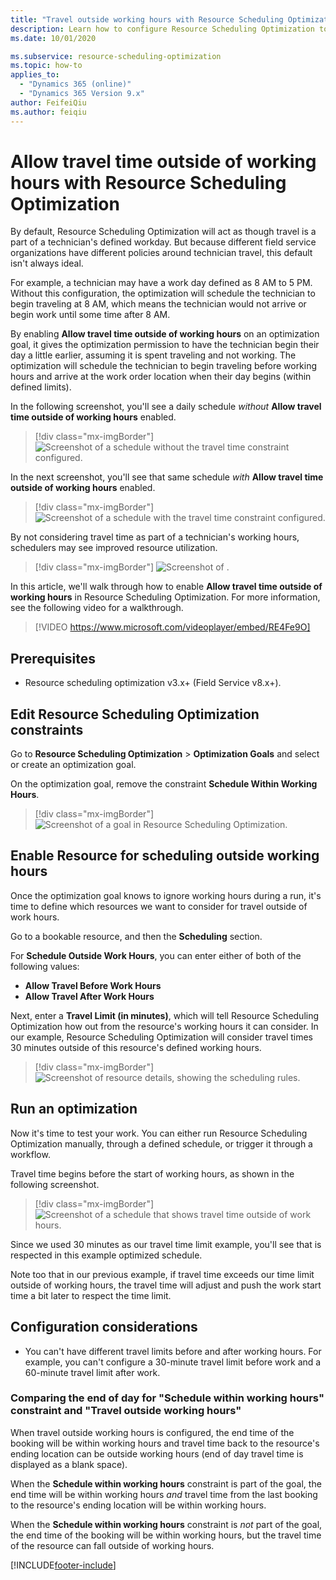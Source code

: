 ```yaml
---
title: "Travel outside working hours with Resource Scheduling Optimization (contains video)| MicrosoftDocs"
description: Learn how to configure Resource Scheduling Optimization to consider travel outside of working hours in Dynamics 365 Field Service
ms.date: 10/01/2020

ms.subservice: resource-scheduling-optimization
ms.topic: how-to
applies_to: 
  - "Dynamics 365 (online)"
  - "Dynamics 365 Version 9.x"
author: FeifeiQiu
ms.author: feiqiu
---
```


# Allow travel time outside of working hours with Resource Scheduling Optimization

By default, Resource Scheduling Optimization will act as though travel is a part of a technician's defined workday. But because different field service organizations have different policies around technician travel, this default isn't always ideal.

For example, a technician may have a work day defined as 8 AM to 5 PM. Without this configuration, the optimization will schedule the technician to begin traveling at 8 AM, which means the technician would not arrive or begin work until some time after 8 AM.

By enabling **Allow travel time outside of working hours** on an optimization goal, it gives the optimization permission to have the technician begin their day a little earlier, assuming it is spent traveling and not working. The optimization will schedule the technician to begin traveling before working hours and arrive at the work order location when their day begins (within defined limits).

In the following screenshot, you'll see a daily schedule *without* **Allow travel time outside of working hours** enabled.

> [!div class="mx-imgBorder"]
> ![Screenshot of a schedule without the travel time constraint configured.](./media/rso-travel-outside-before.png)

In the next screenshot, you'll see that same schedule *with* **Allow travel time outside of working hours** enabled.

> [!div class="mx-imgBorder"]
> ![Screenshot of a schedule with the travel time constraint configured.](./media/rso-travel-outside-after.png)

By not considering travel time as part of a technician's working hours, schedulers may see improved resource utilization.

> [!div class="mx-imgBorder"]
> ![Screenshot of .](./media/rso-travel-outside-utilization.png)

In this article, we'll walk through how to enable **Allow travel time outside of working hours** in Resource Scheduling Optimization.
For more information, see the following video for a walkthrough.

> [!VIDEO https://www.microsoft.com/videoplayer/embed/RE4Fe9O]

## Prerequisites

- Resource scheduling optimization v3.x+ (Field Service v8.x+).

## Edit Resource Scheduling Optimization constraints

Go to **Resource Scheduling Optimization** > **Optimization Goals** and select or create an optimization goal.

On the optimization goal, remove the constraint **Schedule Within Working Hours**.

> [!div class="mx-imgBorder"]
> ![Screenshot of a goal in Resource Scheduling Optimization.](./media/rso-travel-outside-constraint.png)

## Enable Resource for scheduling outside working hours

Once the optimization goal knows to ignore working hours during a run, it's time to define which resources we want to consider for travel outside of work hours.

Go to a bookable resource, and then the **Scheduling** section.

For **Schedule Outside Work Hours**, you can enter either of both of the following values: 

- **Allow Travel Before Work Hours**
- **Allow Travel After Work Hours**

Next, enter a **Travel Limit (in minutes)**, which will tell Resource Scheduling Optimization how out from the resource's working hours it can consider. In our example, Resource Scheduling Optimization will consider travel times 30 minutes outside of this resource's defined working hours.

> [!div class="mx-imgBorder"]
> ![Screenshot of resource details, showing the scheduling rules.](./media/rso-travel-outside-resource.png)

## Run an optimization

Now it's time to test your work. You can either run Resource Scheduling Optimization manually, through a defined schedule, or trigger it through a workflow.

Travel time begins before the start of working hours, as shown in the following screenshot.

> [!div class="mx-imgBorder"]
> ![Screenshot of a schedule that shows travel time outside of work hours.](./media/rso-travel-outside-after2.png)

Since we used 30 minutes as our travel time limit example, you'll see that is respected in this example optimized schedule.

Note too that in our previous example, if travel time exceeds our time limit outside of working hours, the travel time will adjust and push the work start time a bit later to respect the time limit.

## Configuration considerations

- You can't have different travel limits before and after working hours. For example, you can't configure a 30-minute travel limit before work and a 60-minute travel limit after work.

### Comparing the end of day for "Schedule within working hours" constraint and "Travel outside working hours"

When travel outside working hours is configured, the end time of the booking will be within working hours and travel time back to the resource's ending location can be outside working hours (end of day travel time is displayed as a blank space).

When the **Schedule within working hours** constraint is part of the goal, the end time will be within working hours _and_ travel time from the last booking to the resource's ending location will be within working hours.

When the **Schedule within working hours** constraint is *not* part of the goal, the end time of the booking will be within working hours, but the travel time of the resource can fall outside of working hours.


[!INCLUDE[footer-include](../includes/footer-banner.md)]
